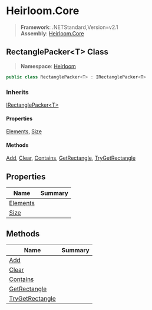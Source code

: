 # Heirloom.Core

> **Framework**: .NETStandard,Version=v2.1  
> **Assembly**: [Heirloom.Core][0]  

## RectanglePacker\<T> Class

> **Namespace**: [Heirloom][0]  

```cs
public class RectanglePacker<T> : IRectanglePacker<T>
```

### Inherits

[IRectanglePacker\<T>][1]

#### Properties

[Elements][2], [Size][3]

#### Methods

[Add][4], [Clear][5], [Contains][6], [GetRectangle][7], [TryGetRectangle][8]

## Properties

| Name          | Summary |
|---------------|---------|
| [Elements][2] |         |
| [Size][3]     |         |

## Methods

| Name                 | Summary |
|----------------------|---------|
| [Add][4]             |         |
| [Clear][5]           |         |
| [Contains][6]        |         |
| [GetRectangle][7]    |         |
| [TryGetRectangle][8] |         |

[0]: ../../Heirloom.Core.md
[1]: IRectanglePacker[T].md
[2]: RectanglePacker[T]/Elements.md
[3]: RectanglePacker[T]/Size.md
[4]: RectanglePacker[T]/Add.md
[5]: RectanglePacker[T]/Clear.md
[6]: RectanglePacker[T]/Contains.md
[7]: RectanglePacker[T]/GetRectangle.md
[8]: RectanglePacker[T]/TryGetRectangle.md
